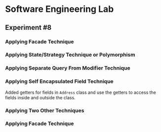# Software Engineering Lab

## Experiment #8

### Applying Facade Technique

### Applying State/Strategy Technique or Polymorphism

### Applying Separate Query From Modifier Technique

### Applying Self Encapsulated Field Technique

Added getters for fields in `Address` class and use the getters to access the fields inside and outside the class.

### Applying Two Other Techniques

### Applying Facade Technique

